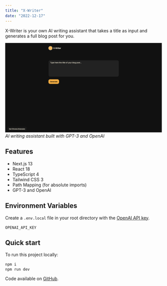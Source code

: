 ```yaml
---
title: "X-Writer"
date: "2022-12-17"
---
```


X-Writer is your own AI writing assistant that takes a title as input and generates a full blog post for you.

![AI writing assistant built with GPT-3 and OpenAI](./1.png)
_AI writing assistant built with GPT-3 and OpenAI_

## Features

- Next.js 13
- React 18
- TypeScript 4
- Tailwind CSS 3
- Path Mapping (for absolute imports)
- GPT-3 and OpenAI

## Environment Variables

Create a `.env.local` file in your root directory with the [OpenAI API key](https://beta.openai.com/account/api-keys).

```
OPENAI_API_KEY
```

## Quick start

To run this project locally:

```shell
npm i
npm run dev
```

Code available on [GitHub](https://github.com/eneax/x-writer).
